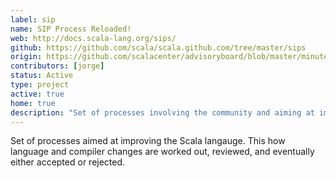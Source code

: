 ```yaml
---
label: sip
name: SIP Process Reloaded!
web: http://docs.scala-lang.org/sips/
github: https://github.com/scala/scala.github.com/tree/master/sips
origin: https://github.com/scalacenter/advisoryboard/blob/master/minutes/001-2016-q2.md#proposal-scp-004-center-to-coordinate-sipslip-process
contributors: [jorge]
status: Active
type: project
active: true
home: true
description: "Set of processes involving the community and aiming at improving the Scala language."
---
```


Set of processes aimed at improving the Scala langauge. This how language and compiler changes are worked out, reviewed, and eventually either accepted or rejected. 
